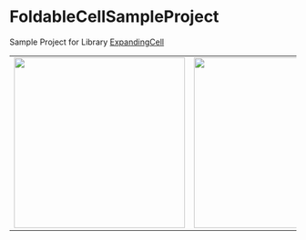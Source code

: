 # FoldableCellSampleProject
Sample Project for Library [ExpandingCell](https://github.com/nolanMinsung/ExpandableCell)

|  |  |
|:--:|:--:|
| <img src="https://github.com/user-attachments/assets/44fcf54c-4ae6-480d-b43a-f7034061abdd" width=300> | <img src="https://github.com/user-attachments/assets/cc1d529a-c2c3-4c87-a4da-de01eca6dbf1" width=300> |
